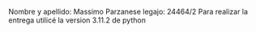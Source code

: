 Nombre y apellido: Massimo Parzanese
legajo: 24464/2
Para realizar la entrega utilicé la version 3.11.2 de python